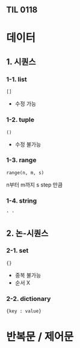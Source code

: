 ## TIL 0118



# 데이터



## 1. 시퀀스



### 1-1. list

`[]`

- 수정 가능



### 1-2. tuple

`()`

- 수정 불가능



### 1-3. range

`range(n, m, s)` 

n부터 m까지 s step 만큼



### 1-4. string

`' '`





## 2. 논-시퀀스

### 2-1. set

`{}`

- 중복 불가능
- 순서 X



### 2-2. dictionary

`{key : value}`





# 반복문 / 제어문









